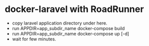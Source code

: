 # docker-laravel with RoadRunner

* copy laravel application directory under here.
* run APPDIR=app_subdir_name docker-compose build
* run APPDIR=app_subdir_name docker-compose up [-d]
* wait for few minutes.

